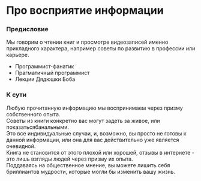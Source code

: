# Про восприятие информации

### Предисловие
Мы говорим о чтении книг и просмотре видеозаписей именно прикладного характера, например советы по развитию в профессии или карьере.
- Программист-фанатик
- Прагматичный программист
- Лекции Дядюшки Боба

 ### К сути

 Любую прочитанную информацию мы воспринимаем через призму собственного опыта.  
 Советы из книги конкретно вас могут задеть за живое, или показатьсябанальными.  
 Это все индивидуальные случаи, и, возможно, вы просто не готовы к данной информации, или она для вас действительно уже является очевидной.  
 Книга не становится от этого плохой или хорошей, отзывы в интернете - это лишь взгляды людей через призму их опыта.  
 Поддаваясь на общественное мнение, вы можете лишить себя бриллиантов мудрости, которые могли бы изменить вашу жизнь.
